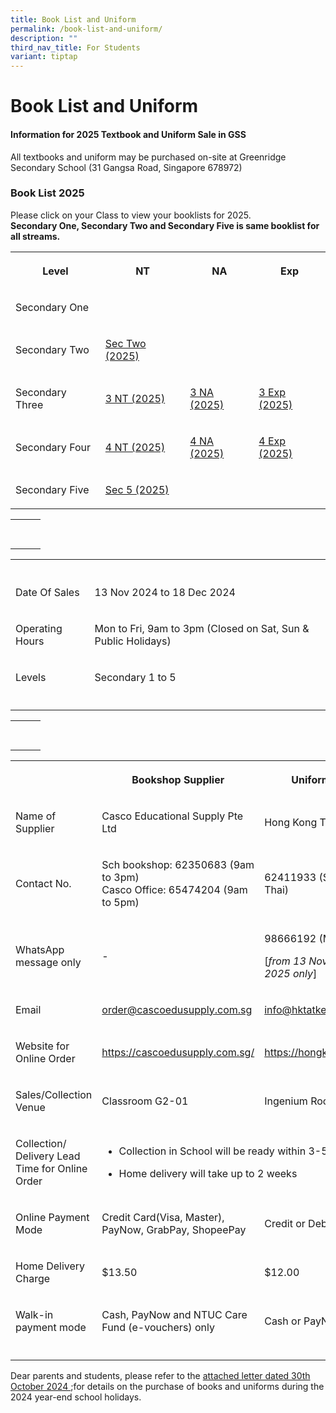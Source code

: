 ```yaml
---
title: Book List and Uniform
permalink: /book-list-and-uniform/
description: ""
third_nav_title: For Students
variant: tiptap
---
```

<h1><strong>Book List and Uniform</strong></h1>
<h4>Information for 2025 Textbook and Uniform Sale in GSS</h4>
<p>All textbooks and uniform may be purchased on-site at Greenridge Secondary
School (31 Gangsa Road, Singapore 678972)</p>
<h3>Book List 2025</h3>
<p>Please click on your Class to view your booklists for 2025.
<br><strong>Secondary One, Secondary Two and Secondary Five is same booklist for all streams.</strong>
</p>
<table style="minWidth: 100px">
<colgroup>
<col>
<col>
<col>
<col>
</colgroup>
<tbody>
<tr>
<th rowspan="1" colspan="1">
<p>Level</p>
</th>
<th rowspan="1" colspan="1">
<p>NT</p>
</th>
<th rowspan="1" colspan="1">
<p>NA</p>
</th>
<th rowspan="1" colspan="1">
<p>Exp</p>
</th>
</tr>
<tr>
<td rowspan="1" colspan="1">
<p>Secondary One</p>
</td>
<td rowspan="1" colspan="1">
<p></p>
</td>
<td rowspan="1" colspan="1">
<p></p>
</td>
<td rowspan="1" colspan="1">
<p></p>
</td>
</tr>
<tr>
<td rowspan="1" colspan="1">
<p>Secondary Two</p>
</td>
<td rowspan="1" colspan="1">
<p><a href="/files/Book Lists 2025/GSS_Booklist_2025___S2.pdf" rel="noopener noreferrer nofollow" target="_blank">Sec Two (2025)</a>
</p>
</td>
<td rowspan="1" colspan="1">
<p></p>
</td>
<td rowspan="1" colspan="1">
<p></p>
</td>
</tr>
<tr>
<td rowspan="1" colspan="1">
<p>Secondary Three</p>
</td>
<td rowspan="1" colspan="1">
<p><a href="/files/Book Lists 2025/GSS_Booklist_2025___S3NT.pdf" rel="noopener nofollow" target="_blank">3 NT (2025)</a>
</p>
</td>
<td rowspan="1" colspan="1">
<p><a href="/files/Book Lists 2025/GSS_Booklist_2025___S3NA.pdf" rel="noopener nofollow" target="_blank">3 NA (2025)</a>
</p>
</td>
<td rowspan="1" colspan="1">
<p><a href="/files/Book Lists 2025/GSS_Booklist_2025___S3E.pdf" rel="noopener nofollow" target="_blank">3 Exp (2025)</a>
</p>
</td>
</tr>
<tr>
<td rowspan="1" colspan="1">
<p>Secondary Four</p>
</td>
<td rowspan="1" colspan="1">
<p><a href="/files/Book Lists 2025/GSS_Booklist_2025___S4NT.pdf" rel="noopener nofollow" target="_blank">4 NT (2025)</a>
</p>
</td>
<td rowspan="1" colspan="1">
<p><a href="/files/Book Lists 2025/GSS_Booklist_2025___S4NA.pdf" rel="noopener noreferrer nofollow" target="_blank">4 NA (2025)</a>
</p>
</td>
<td rowspan="1" colspan="1">
<p><a href="/files/Book Lists 2025/GSS_Booklist_2025___S4E.pdf" rel="noopener nofollow" target="_blank">4 Exp (2025)</a>
</p>
</td>
</tr>
<tr>
<td rowspan="1" colspan="1">
<p>Secondary Five</p>
</td>
<td rowspan="1" colspan="1">
<p><a href="/files/Book Lists 2025/GSS_Booklist_2025___S5NA.pdf" rel="noopener noreferrer nofollow" target="_blank">Sec 5 (2025)</a>
</p>
</td>
<td rowspan="1" colspan="1">
<p></p>
</td>
<td rowspan="1" colspan="1">
<p></p>
</td>
</tr>
</tbody>
</table>
<table style="minWidth: 75px">
<colgroup>
<col>
<col>
<col>
</colgroup>
<tbody>
<tr>
<th rowspan="1" colspan="1">
<p></p>
</th>
<th rowspan="1" colspan="1">
<p></p>
</th>
<th rowspan="1" colspan="1">
<p></p>
</th>
</tr>
<tr>
<td rowspan="1" colspan="1">
<p></p>
</td>
<td rowspan="1" colspan="1">
<p></p>
</td>
<td rowspan="1" colspan="1">
<p></p>
</td>
</tr>
</tbody>
</table>
<table style="minWidth: 50px">
<colgroup>
<col>
<col>
</colgroup>
<tbody>
<tr>
<th rowspan="1" colspan="1">
<p></p>
</th>
<th rowspan="1" colspan="1">
<p></p>
</th>
</tr>
<tr>
<td rowspan="1" colspan="1">
<p>Date Of Sales</p>
</td>
<td rowspan="1" colspan="1">
<p>13 Nov 2024 to 18 Dec 2024</p>
</td>
</tr>
<tr>
<td rowspan="1" colspan="1">
<p>Operating Hours</p>
</td>
<td rowspan="1" colspan="1">
<p>Mon to Fri, 9am to 3pm (Closed on Sat, Sun &amp; Public Holidays)</p>
</td>
</tr>
<tr>
<td rowspan="1" colspan="1">
<p>Levels</p>
</td>
<td rowspan="1" colspan="1">
<p>Secondary 1 to 5</p>
</td>
</tr>
<tr>
<td rowspan="1" colspan="1">
<p></p>
</td>
<td rowspan="1" colspan="1">
<p></p>
</td>
</tr>
</tbody>
</table>
<table style="minWidth: 75px">
<colgroup>
<col>
<col>
<col>
</colgroup>
<tbody>
<tr>
<th rowspan="1" colspan="1">
<p></p>
</th>
<th rowspan="1" colspan="1">
<p></p>
</th>
<th rowspan="1" colspan="1">
<p></p>
</th>
</tr>
<tr>
<td rowspan="1" colspan="1">
<p></p>
</td>
<td rowspan="1" colspan="1">
<p></p>
</td>
<td rowspan="1" colspan="1">
<p></p>
</td>
</tr>
</tbody>
</table>
<table style="minWidth: 75px">
<colgroup>
<col>
<col>
<col>
</colgroup>
<tbody>
<tr>
<th rowspan="1" colspan="1">
<p></p>
</th>
<th rowspan="1" colspan="1">
<p>Bookshop Supplier</p>
</th>
<th rowspan="1" colspan="1">
<p>Uniform Supplier</p>
</th>
</tr>
<tr>
<td rowspan="1" colspan="1">
<p>Name of Supplier</p>
</td>
<td rowspan="1" colspan="1">
<p>Casco Educational Supply Pte Ltd</p>
</td>
<td rowspan="1" colspan="1">
<p>Hong Kong Tat Kee Tailor</p>
</td>
</tr>
<tr>
<td rowspan="1" colspan="1">
<p>Contact No.</p>
</td>
<td rowspan="1" colspan="1">
<p>Sch bookshop: 62350683 (9am to 3pm)
<br>Casco Office: 65474204 (9am to 5pm)</p>
</td>
<td rowspan="1" colspan="1">
<p>62411933 (Shirley or Lian Thai)</p>
</td>
</tr>
<tr>
<td rowspan="1" colspan="1">
<p>WhatsApp message only</p>
</td>
<td rowspan="1" colspan="1">
<p>-</p>
</td>
<td rowspan="1" colspan="1">
<p>98666192 (Miranda)</p>
<p>[<em>from 13 Nov 2024 to 9 Jan 2025 only</em>]</p>
</td>
</tr>
<tr>
<td rowspan="1" colspan="1">
<p>Email</p>
</td>
<td rowspan="1" colspan="1">
<p><a href="order@cascoedusupply.com.sg" rel="noopener noreferrer nofollow" target="_blank">order@cascoedusupply.com.sg</a>
</p>
</td>
<td rowspan="1" colspan="1">
<p><a href="info@hktatkee.com.sg" rel="noopener noreferrer nofollow" target="_blank">info@hktatkee.com.sg</a>
</p>
</td>
</tr>
<tr>
<td rowspan="1" colspan="1">
<p>Website for Online Order</p>
</td>
<td rowspan="1" colspan="1">
<p><a href="https://cascoedusupply.com.sg/" rel="noopener noreferrer nofollow" target="_blank">https://cascoedusupply.com.sg/</a>
</p>
</td>
<td rowspan="1" colspan="1">
<p><a href="https://hongkongtatkee.com/" rel="noopener noreferrer nofollow" target="_blank">https://hongkongtatkee.com/</a>
</p>
</td>
</tr>
<tr>
<td rowspan="1" colspan="1">
<p>Sales/Collection Venue</p>
</td>
<td rowspan="1" colspan="1">
<p>Classroom G2-01</p>
</td>
<td rowspan="1" colspan="1">
<p>Ingenium Room D2-01/02</p>
</td>
</tr>
<tr>
<td rowspan="1" colspan="1">
<p>Collection/ Delivery Lead Time for Online Order</p>
</td>
<td rowspan="1" colspan="2">
<ul data-tight="true" class="tight">
<li>
<p>Collection in School will be ready within 3-5 working days</p>
</li>
<li>
<p>Home delivery will take up to 2 weeks</p>
</li>
</ul>
</td>
</tr>
<tr>
<td rowspan="1" colspan="1">
<p>Online Payment Mode</p>
</td>
<td rowspan="1" colspan="1">
<p>Credit Card(Visa, Master), PayNow, GrabPay, ShopeePay</p>
</td>
<td rowspan="1" colspan="1">
<p>Credit or Debit Card</p>
</td>
</tr>
<tr>
<td rowspan="1" colspan="1">
<p>Home Delivery Charge</p>
</td>
<td rowspan="1" colspan="1">
<p>$13.50</p>
</td>
<td rowspan="1" colspan="1">
<p>$12.00</p>
</td>
</tr>
<tr>
<td rowspan="1" colspan="1">
<p>Walk-in payment mode</p>
</td>
<td rowspan="1" colspan="1">
<p>Cash, PayNow and NTUC Care Fund (e-vouchers) only</p>
</td>
<td rowspan="1" colspan="1">
<p>Cash or PayNow only</p>
</td>
</tr>
<tr>
<td rowspan="1" colspan="1">
<p></p>
</td>
<td rowspan="1" colspan="1">
<p></p>
</td>
<td rowspan="1" colspan="1">
<p></p>
</td>
</tr>
</tbody>
</table>
<p>Dear parents and students, please refer to the <a href="/files/Book Lists 2025/2024_Year_End_Textbook_and_Uniform_Sale_30Oct24.pdf" rel="noopener nofollow" target="_blank">attached letter dated 30th October 2024 </a>;for
details on the purchase of books and uniforms during the 2024 year-end
school holidays.</p>